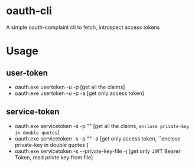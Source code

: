 # oauth-cli
A simple oauth-complaint cli to fetch, introspect access tokens 

# Usage
## user-token
 - oauth.exe usertoken -u <username> -p <password>     [get all the claims]
 - oauth.exe usertoken -u <username> -p <password> -a  [get only access token]

## service-token
 - oauth.exe servicetoken -s <serviceID> -p "<private-key>"      [get all the claims, `enclose private-key in double quotes`]
 - oauth.exe servicetoken -s <serviceID> -p "<private-key>" -a   [get only access token, ``enclose private-key in double quotes`]
 - oauth.exe servicetoken -s <serviceID> --private-key-file <path-to-private-key> -j   [get only JWT Bearer Token, read privte key from file]
